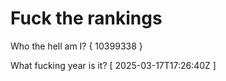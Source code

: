 # Fuck the rankings

Who the hell am I?
{ 10399338 }

What fucking year is it?
[ 2025-03-17T17:26:40Z ]
